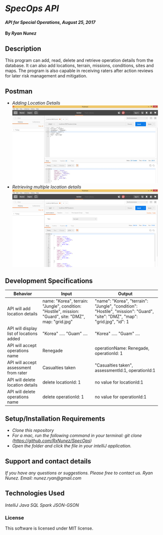 # _SpecOps API_

#### _API for Special Operations, August 25, 2017_

#### By _**Ryan Nunez**_

## Description

This program can add, read, delete and retrieve operation details from the database. It can also add locations, terrain, missions, conditions, sites and maps. The program is also capable in receiving raters after action reviews for later risk management and mitigation.

## Postman
* _Adding Location Details_
![image of postman1](https://github.com/RxNunez/SpecOps/blob/master/src/main/resources/public/img/Postman1.jpg?raw=true "Adding Location Details")
* _Retrieving multiple location details_
![image of postman2](https://github.com/RxNunez/SpecOps/blob/master/src/main/resources/public/img/postman2.png?raw=true "Retrieving multiple location details")

## Development Specifications

| Behavior      | Input | Output |
| ------------- | ------------- | ------------- |
| API will add location details| name: "Korea", terrain: "Jungle", condition: "Hostile", mission: "Guard", site: "DMZ", map: "grid.jpg" | "name": "Korea", "terrain": "Jungle", "condition": "Hostile", "mission": "Guard", "site": "DMZ", "map": "grid.jpg", "id": 1 |
| API will display list of locations added  | "Korea" ..... "Guam" ....  | "Korea" ..... "Guam" ....  |
| API will accept operations name | Renegade | operationName: Renegade, operationId: 1 |
| API will accept assessment from rater | Casualties taken | "Casualties taken", assessmentId:1, operationId:1|
| API will delete location details | delete locationId: 1 | no value for locationId:1 |
| API will delete operations name | delete operationId: 1 | no value for operationId:1  |

## Setup/Installation Requirements

* _Clone this repository_
* _For a mac, run the following command in your terminal:
git clone (https://github.com/RxNunez/SpecOps)_
* _Open the folder and click the file in your intelliJ application._

## Support and contact details

_If you have any questions or suggestions. Please free to contact us._
_Ryan Nunez. Email: nunez.ryan@gmail.com_

## Technologies Used

_IntelliJ_
_Java_
_SQL_
_Spark_
_JSON-GSON_

### License
This software is licensed under MIT license.
